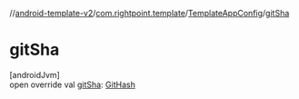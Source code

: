 //[android-template-v2](../../../index.md)/[com.rightpoint.template](../index.md)/[TemplateAppConfig](index.md)/[gitSha](git-sha.md)

# gitSha

[androidJvm]\
open override val [gitSha](git-sha.md): [GitHash](../-git-hash/index.md)
